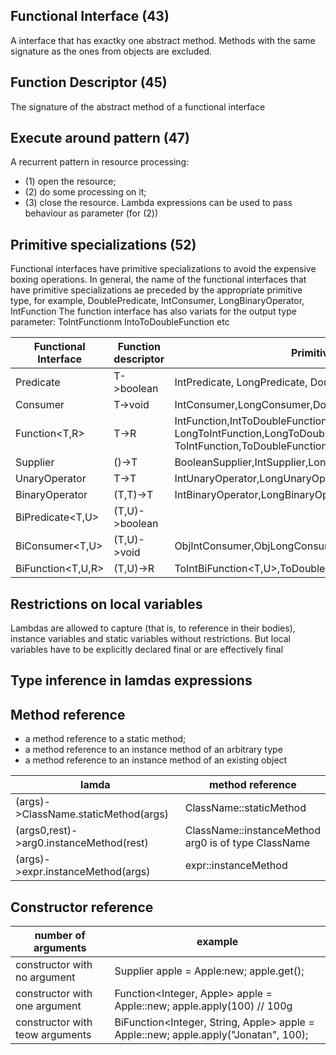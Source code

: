 Functional Interface (43)
-----------------------
A interface that has exactky one abstract method. 
Methods with the same signature as the ones from objects are excluded.

Function Descriptor (45)
-----------------------
The signature of the abstract method of a functional interface

Execute around pattern (47)
-----------------------
A recurrent pattern in resource processing: 
- (1) open the resource;
- (2) do some processing on it;
- (3) close the resource.
Lambda expressions can be used to pass behaviour as parameter (for (2))

Primitive specializations (52)
-----------------------
Functional interfaces have primitive specializations to avoid the 
expensive boxing operations.
In general, the name of the functional interfaces that have primitive
specializations ae preceded by the appropriate primitive type, 
for example, DoublePredicate, IntConsumer, LongBinaryOperator, IntFunction 
The function interface has also variats for the output type parameter:
ToIntFunction<T>m IntoToDoubleFunction etc

|Functional Interface|Function descriptor|Primitive specialization|
| ------------- | ------------- | ------------- |
|Predicate<T>|T->boolean|IntPredicate, LongPredicate, DoublePredicate|
|Consumer<T>|T->void|IntConsumer,LongConsumer,DoubleConsumer|
|Function<T,R>|T->R|IntFunction<R>,IntToDoubleFunction,IntToLongFunction,LongFunction<R>,<br>LongToIntFunction,LongToDoubleFunction,DoubleFunction<R>,<br>ToIntFunction<R>,ToDoubleFunction<R>, ToLongFunction<R>|
|Supplier<T>|()->T|BooleanSupplier,IntSupplier,LongSupplier,DoubleSupplier|
|UnaryOperator<T>|T->T|IntUnaryOperator,LongUnaryOperator,DoubleBinaryOperator|
|BinaryOperator|(T,T)->T|IntBinaryOperator,LongBinaryOperator,DoubleBinaryOperator|
|BiPredicate<T,U>|(T,U)->boolean|
|BiConsumer<T,U>|(T,U)->void|ObjIntConsumer<T>,ObjLongConsumer<T>,ObjDoubleConsumer<T>|
|BiFunction<T,U,R>|(T,U)->R|ToIntBiFunction<T,U>,ToDoubleBiFunction<T,U>,ToLongBiFunction<T,U>|

Restrictions on local variables
-----------------------
Lambdas are allowed to capture (that is, to reference in their bodies), instance variables and static
variables without restrictions. But local variables have to be explicitly declared final or are effectively final

Type inference in lamdas expressions
-----------------------

Method reference
-----------------------
- a method reference to a static method;
- a method reference to an instance method of an arbitrary type
- a method reference to an instance method of an existing object

|lamda|method reference|
| ------------- | ------------- |
|(args)->ClassName.staticMethod(args)|ClassName::staticMethod|
|(args0,rest)->arg0.instanceMethod(rest)|ClassName::instanceMethod<br>arg0 is of type ClassName|
|(args)->expr.instanceMethod(args)|expr::instanceMethod|

Constructor reference
-----------------------
|number of arguments|example|
| ------------- | ------------- |
|constructor with no argument| Supplier<Apple> apple = Apple:new; apple.get();|
|constructor with one argument| Function<Integer, Apple> apple = Apple::new; apple.apply(100) // 100g|
|constructor with teow arguments|BiFunction<Integer, String, Apple> apple = Apple::new; apple.apply("Jonatan", 100);|
  
